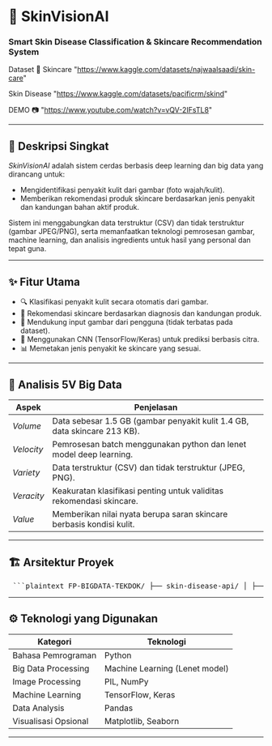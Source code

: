 # 🧠 SkinVisionAI
### Smart Skin Disease Classification & Skincare Recommendation System

Dataset 📁
Skincare
"https://www.kaggle.com/datasets/najwaalsaadi/skin-care" 

Skin Disease
"https://www.kaggle.com/datasets/pacificrm/skind"

DEMO 📷
"https://www.youtube.com/watch?v=vQV-2IFsTL8"

---

## 📌 Deskripsi Singkat

*SkinVisionAI* adalah sistem cerdas berbasis deep learning dan big data yang dirancang untuk:
- Mengidentifikasi penyakit kulit dari gambar (foto wajah/kulit).
- Memberikan rekomendasi produk skincare berdasarkan jenis penyakit dan kandungan bahan aktif produk.

Sistem ini menggabungkan data terstruktur (CSV) dan tidak terstruktur (gambar JPEG/PNG), serta memanfaatkan teknologi pemrosesan gambar, machine learning, dan analisis ingredients untuk hasil yang personal dan tepat guna.

---

## ✨ Fitur Utama

- 🔍 Klasifikasi penyakit kulit secara otomatis dari gambar.
- 🧴 Rekomendasi skincare berdasarkan diagnosis dan kandungan produk.
- 📂 Mendukung input gambar dari pengguna (tidak terbatas pada dataset).
- 🧠 Menggunakan CNN (TensorFlow/Keras) untuk prediksi berbasis citra.
- 📊 Memetakan jenis penyakit ke skincare yang sesuai.

---

## 🧠 Analisis 5V Big Data

| Aspek      | Penjelasan                                                                 |
|------------|-----------------------------------------------------------------------------|
| *Volume* | Data sebesar 1.5 GB (gambar penyakit kulit 1.4 GB, data skincare 213 KB).  |
| *Velocity* | Pemrosesan batch menggunakan python dan lenet model deep learning.            |
| *Variety* | Data terstruktur (CSV) dan tidak terstruktur (JPEG, PNG).                 |
| *Veracity* | Keakuratan klasifikasi penting untuk validitas rekomendasi skincare.     |
| *Value*   | Memberikan nilai nyata berupa saran skincare berbasis kondisi kulit.      |

---

## 🏗 Arsitektur Proyek
<pre> ```plaintext FP-BIGDATA-TEKDOK/ ├── skin-disease-api/ │ ├── DATASET_SKIN/ # Dataset gambar penyakit kulit (JPEG/PNG) │ ├── app/ # Komponen inti aplikasi Flask │ │ ├── _pycache_/ # Cache Python otomatis │ │ ├── static/ # Aset statis untuk frontend │ │ │ ├── css/ │ │ │ │ └── style.css # Styling halaman HTML │ │ │ └── js/ │ │ │ └── script.js # Interaktivitas frontend │ │ ├── templates/ # Template HTML │ │ │ ├── index.html # Halaman utama (upload gambar) │ │ │ ├── result.html # Hasil prediksi & rekomendasi │ │ │ └── error.html # Halaman error │ │ ├── uploads/ # Gambar yang diunggah user │ │ ├── main.py # Routing & logika utama Flask │ │ └── skincare_multilabel.csv # Dataset structured untuk rekomendasi skincare │ ├── requirements.txt # Dependencies Python │ └── README.nd # Dokumentasi internal proyek ├── uploads/ # Folder upload global (opsional) └── README.md # Dokumentasi utama proyek ``` </pre>
---

## ⚙ Teknologi yang Digunakan

| Kategori            | Teknologi                  |
|---------------------|----------------------------|
| Bahasa Pemrograman  | Python                     |
| Big Data Processing | Machine Learning (Lenet model)     |
| Image Processing    | PIL, NumPy                 |
| Machine Learning    | TensorFlow, Keras          |
| Data Analysis       | Pandas                     |
| Visualisasi Opsional| Matplotlib, Seaborn        |

---
